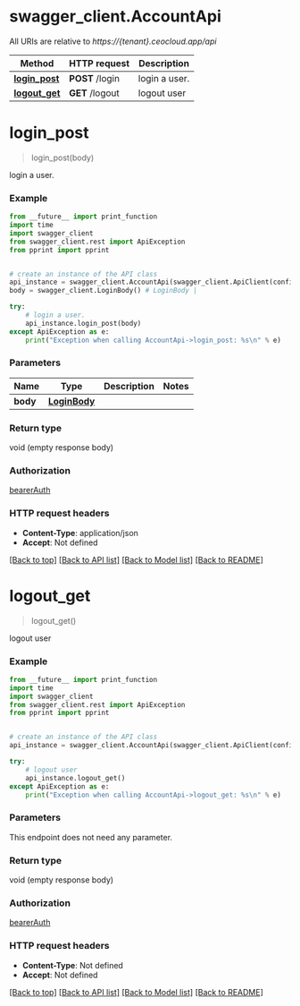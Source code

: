 # swagger_client.AccountApi

All URIs are relative to *https://{tenant}.ceocloud.app/api*

Method | HTTP request | Description
------------- | ------------- | -------------
[**login_post**](AccountApi.md#login_post) | **POST** /login | login a user.
[**logout_get**](AccountApi.md#logout_get) | **GET** /logout | logout user

# **login_post**
> login_post(body)

login a user.

### Example
```python
from __future__ import print_function
import time
import swagger_client
from swagger_client.rest import ApiException
from pprint import pprint


# create an instance of the API class
api_instance = swagger_client.AccountApi(swagger_client.ApiClient(configuration))
body = swagger_client.LoginBody() # LoginBody | 

try:
    # login a user.
    api_instance.login_post(body)
except ApiException as e:
    print("Exception when calling AccountApi->login_post: %s\n" % e)
```

### Parameters

Name | Type | Description  | Notes
------------- | ------------- | ------------- | -------------
 **body** | [**LoginBody**](LoginBody.md)|  | 

### Return type

void (empty response body)

### Authorization

[bearerAuth](../README.md#bearerAuth)

### HTTP request headers

 - **Content-Type**: application/json
 - **Accept**: Not defined

[[Back to top]](#) [[Back to API list]](../README.md#documentation-for-api-endpoints) [[Back to Model list]](../README.md#documentation-for-models) [[Back to README]](../README.md)

# **logout_get**
> logout_get()

logout user

### Example
```python
from __future__ import print_function
import time
import swagger_client
from swagger_client.rest import ApiException
from pprint import pprint


# create an instance of the API class
api_instance = swagger_client.AccountApi(swagger_client.ApiClient(configuration))

try:
    # logout user
    api_instance.logout_get()
except ApiException as e:
    print("Exception when calling AccountApi->logout_get: %s\n" % e)
```

### Parameters
This endpoint does not need any parameter.

### Return type

void (empty response body)

### Authorization

[bearerAuth](../README.md#bearerAuth)

### HTTP request headers

 - **Content-Type**: Not defined
 - **Accept**: Not defined

[[Back to top]](#) [[Back to API list]](../README.md#documentation-for-api-endpoints) [[Back to Model list]](../README.md#documentation-for-models) [[Back to README]](../README.md)


